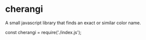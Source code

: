 # cherangi
A small javascript library that finds an exact or similar color name.


const cherangi = require('./index.js');